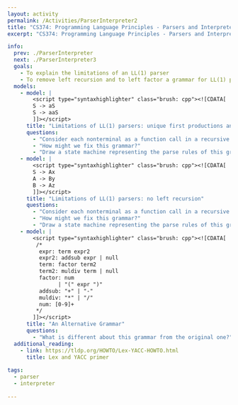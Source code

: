 ```yaml
---
layout: activity
permalink: /Activities/ParserInterpreter2
title: "CS374: Programming Language Principles - Parsers and Interpreters"
excerpt: "CS374: Programming Language Principles - Parsers and Interpreters"

info: 
  prev: ./ParserInterpreter
  next: ./ParserInterpreter3
  goals: 
    - To explain the limitations of an LL(1) parser
    - To remove left recursion and to left factor a grammar for LL(1) parsing, where possible
  models:
    - model: |
        <script type="syntaxhighlighter" class="brush: cpp"><![CDATA[
        S -> aS 
        S -> aaS
        ]]></script>
      title: "Limitations of LL(1) parsers: unique first productions and left factoring"
      questions:
        - "Consider each nonterminal as a function call in a recursive descent parser.  Why is this grammar difficult to parse with an LL(1) parser?"
        - "How might we fix this grammar?"
        - "Draw a state machine representing the parse rules of this grammar, and describe the limitations in terms of the state machine."
    - model: |
        <script type="syntaxhighlighter" class="brush: cpp"><![CDATA[
        S -> Ax
        A -> By
        B -> Az
        ]]></script>
      title: "Limitations of LL(1) parsers: no left recursion"
      questions:
        - "Consider each nonterminal as a function call in a recursive descent parser.  Why is this grammar difficult to parse with an LL(1) parser?"
        - "How might we fix this grammar?"
        - "Draw a state machine representing the parse rules of this grammar, and describe the limitations in terms of the state machine."        
    - model: |
        <script type="syntaxhighlighter" class="brush: cpp"><![CDATA[
         /*
          expr: term expr2
          expr2: addsub expr | null
          term: factor term2
          term2: muldiv term | null
          factor: num
                | "(" expr ")"
          addsub: "+" | "-"
          muldiv: "*" | "/"
          num: [0-9]+
         */
        ]]></script> 
      title: "An Alternative Grammar"
      questions:
        - "What is different about this grammar from the original one?"
  additional_reading:
    - link: https://tldp.org/HOWTO/Lex-YACC-HOWTO.html
      title: Lex and YACC primer
      
tags:
  - parser
  - interpreter
  
---
```


